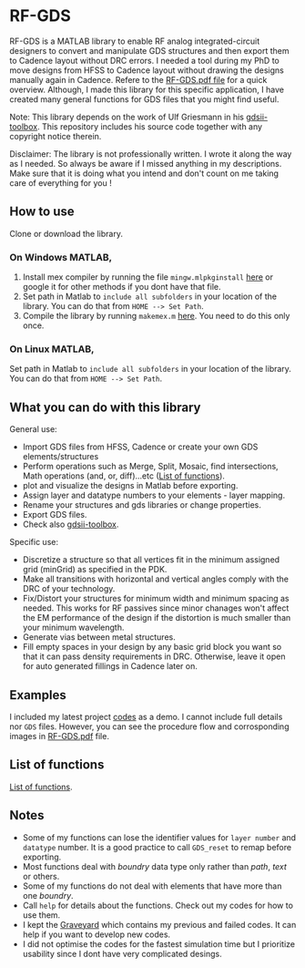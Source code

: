 # RF-GDS
RF-GDS is a MATLAB library to enable RF analog integrated-circuit designers to convert and manipulate GDS structures and then export them to Cadence layout without DRC errors. I needed a tool during my PhD to move designs from HFSS to Cadence layout without drawing the designs manually again in Cadence. Refere to the [RF-GDS.pdf file](https://github.com/zainkhalifa/RF-GDS/blob/master/RF-GDS.pdf) for a quick overview. Although, I made this library for this specific application, I have created many general functions for GDS files that you might find useful. 

Note: This library depends on the work of Ulf Griesmann in his [gdsii-toolbox](https://github.com/ulfgri/gdsii-toolbox). This repository includes his source code together with any copyright notice therein. 

Disclaimer: The library is not professionally written. I wrote it along the way as I needed. So always be aware if I missed anything in my descriptions. Make sure that it is doing what you intend and don't count on me taking care of everything for you !

## How to use
Clone or download the library.
### On Windows MATLAB, 
1. Install mex compiler by running the file `mingw.mlpkginstall` [here](https://github.com/zainkhalifa/RF-GDS/blob/master/GDS_Lib/mingw.mlpkginstall) or google it for other methods if you dont have that file.
2. Set path in Matlab to `include all subfolders` in your location of the library. You can do that from `HOME --> Set Path`.
3. Compile the library by running `makemex.m` [here](https://github.com/zainkhalifa/RF-GDS/blob/master/GDS_Lib/gdsii-toolbox-master/makemex.m). You need to do this only once. 

### On Linux MATLAB,

Set path in Matlab to `include all subfolders` in your location of the library. You can do that from `HOME --> Set Path`.

## What you can do with this library
General use:
* Import GDS files from HFSS, Cadence or create your own GDS elements/structures 
* Perform operations such as Merge, Split, Mosaic, find intersections, Math operations (and, or, diff)...etc ([List of functions](https://github.com/zainkhalifa/RF-GDS/blob/master/GDS_Lib/GDS_Functions/Contents.m)).
* plot and visualize the designs in Matlab before exporting. 
* Assign layer and datatype numbers to your elements - layer mapping. 
* Rename your structures and gds libraries or change properties. 
* Export GDS files.
* Check also [gdsii-toolbox](https://github.com/ulfgri/gdsii-toolbox). 

Specific use:
* Discretize a structure so that all vertices fit in the minimum assigned grid (minGrid) as specified in the PDK. 
* Make all transitions with horizontal and vertical angles comply with the DRC of your technology. 
* Fix/Distort your structures for minimum width and minimum spacing as needed. This works for RF passives since minor chanages won't affect the EM performance of the design if the distortion is much smaller than your minimum wavelength. 
* Generate vias between metal structures. 
* Fill empty spaces in your design by any basic grid block you want so that it can pass density requirements in DRC. Otherwise, leave it open for auto generated fillings in Cadence later on. 

## Examples
I included my latest project [codes](https://github.com/zainkhalifa/RF-GDS/tree/master/Procedure%20Codes) as a demo. I cannot include full details nor `GDS` files. However, you can see the procedure flow and corrosponding images in [RF-GDS.pdf](https://github.com/zainkhalifa/RF-GDS/blob/master/RF-GDS.pdf) file. 

## List of functions
[List of functions](https://github.com/zainkhalifa/GDS_Processing/blob/master/GDS_Lib/GDS_Functions/Contents.m).

## Notes
* Some of my functions can lose the identifier values for `layer number` and `datatype` number. It is a good practice to call `GDS_reset` to remap before exporting.
* Most functions deal with *boundry* data type only rather than *path*, *text* or others. 
* Some of my functions do not deal with elements that have more than one *boundry*. 
* Call `help` for details about the functions. Check out my codes for how to use them. 
* I kept the [Graveyard](https://github.com/zainkhalifa/GDS_Processing/blob/master/GDS_Lib/GDS_Functions/The%20Graveyard.zip) which contains my previous and failed codes. It can help if you want to develop new codes. 
* I did not optimise the codes for the fastest simulation time but I prioritize usability since I dont have very complicated desings. 

